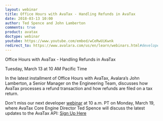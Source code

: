 ```yaml
---
layout: webinar
title: Office Hours with AvaTax - Handling Refunds in AvaTax
date: 2018-03-13 10:00
author: Ted Spence and John Lamberton
comments: true
product: avatax
doctype: webinar
youtube: https://www.youtube.com/embed/wCeRwUiKwnk
redirect_to: https://www.avalara.com/us/en/learn/webinars.html#developerwebinars
---
```


Office Hours with AvaTax - Handling Refunds in AvaTax


Tuesday, March 13 at 10 AM Pacific Time

In the latest installment of Office Hours with AvaTax, Avalara’s John Lamberton, a Senior Manager on the Engineering Team, discusses how AvaTax processes a refund transaction and how refunds are filed on a tax return.

Don't miss our next developer [webinar](https://developer.avalara.com/webinars/2018/03/19/) at 10 a.m. PT on Monday, March 19, where AvaTax Core Engine Director Ted Spence will discuss the latest updates to the AvaTax API: [Sign Up Here](https://developer.avalara.com/webinars/2018/03/19/)

